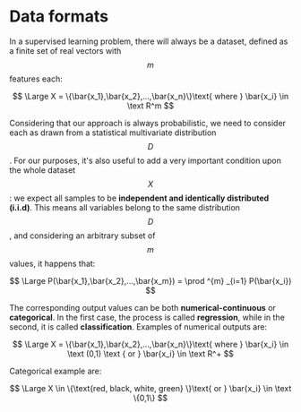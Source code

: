 # Data formats

In a supervised learning problem, there will always be a dataset, defined as a finite set of real vectors with $$m$$ features each:

$$
\Large X = \{\bar{x_1},\bar{x_2},...,\bar{x_n}\}\text{ where } \bar{x_i} \in \text R^m
$$

Considering that our approach is always probabilistic, we need to consider each as drawn from a statistical multivariate distribution $$D$$. For our purposes, it's also useful to add a very important condition upon the whole dataset $$X$$: we expect all samples to be **independent and identically distributed \(i.i.d\)**. This means all variables belong to the same distribution $$D$$, and considering an arbitrary subset of $$m$$ values, it happens that:

$$
\Large  P(\bar{x_1},\bar{x_2},...,\bar{x_m}) = \prod ^{m} _{i=1} P(\bar{x_i})
$$

The corresponding output values can be both **numerical-continuous** or **categorical**. In the first case, the process is called **regression**, while in the second, it is called **classification**. Examples of numerical outputs are:

$$
\Large X = \{\bar{x_1},\bar{x_2},...,\bar{x_n}\}\text{ where } \bar{x_i} \in \text (0,1) \text { or } \bar{x_i} \in \text R^+
$$

Categorical example are:

$$
\Large X \in \{\text{red, black, white, green} \}\text{ or } \bar{x_i} \in \text \{0,1\}
$$



